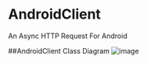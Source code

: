 # AndroidClient
An Async HTTP Request For Android

##AndroidClient Class Diagram
![image](https://github.com/ZINKCOL/AndroidClient/tree/master/AndroidClient框架类图.png)

